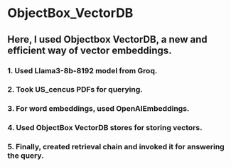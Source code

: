 # ObjectBox_VectorDB

## Here, I used Objectbox VectorDB, a new and efficient way of vector embeddings.

### 1. Used Llama3-8b-8192 model from Groq.
### 2. Took US_cencus PDFs for querying.
### 3. For word embeddings, used OpenAIEmbeddings.
### 4. Used **ObjectBox VectorDB** stores for storing vectors.
### 5. Finally, created retrieval chain and invoked it for answering the query.
